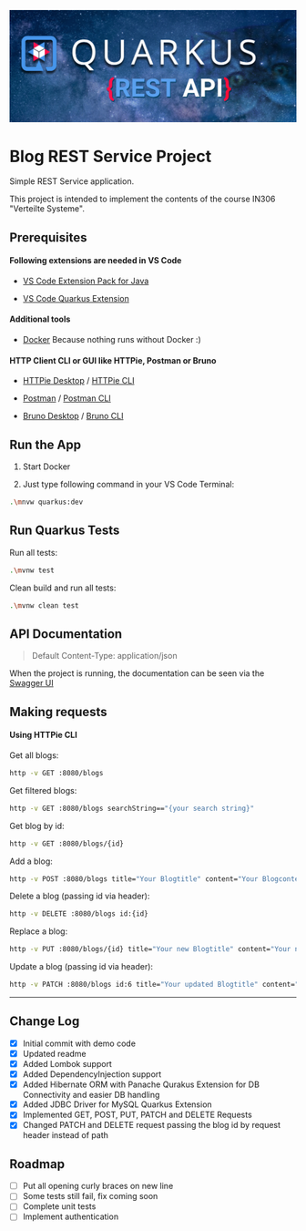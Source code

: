 <a name="readme-top"></a>

![Quarkus](readme-images/quarkus_project_banner.png)

# Blog REST Service Project

Simple REST Service application.

This project is intended to implement the contents of the course IN306 "Verteilte Systeme".


## Prerequisites

#### Following extensions are needed in VS Code

*  [VS Code Extension Pack for Java](https://marketplace.visualstudio.com/items?itemName=vscjava.vscode-java-pack)

*  [VS Code Quarkus Extension](https://marketplace.visualstudio.com/items?itemName=redhat.vscode-quarkus)

#### Additional tools

*  [Docker](https://www.docker.com/products/docker-desktop/) Because nothing runs without Docker :)

#### HTTP Client CLI or GUI like HTTPie, Postman or Bruno

* [HTTPie Desktop](https://httpie.io/download) / [HTTPie CLI](https://httpie.io/docs/cli/installation)

* [Postman](https://www.postman.com/) / [Postman CLI](https://learning.postman.com/docs/postman-cli/postman-cli-installation/)

* [Bruno Desktop](https://www.usebruno.com/downloads) / [Bruno CLI](https://docs.usebruno.com/bru-cli/overview)

## Run the App

1. Start Docker

2. Just type following command in your VS Code Terminal:

```sh
.\mnvw quarkus:dev
```

## Run Quarkus Tests

Run all tests:
```sh
.\mvnw test
```

Clean build and run all tests:
```sh
.\mvnw clean test
```

## API Documentation

> Default Content-Type: application/json

When the project is running, the documentation can be seen via the [Swagger UI](http://localhost:8080/q/swagger-ui/)

## Making requests

#### Using HTTPie CLI

Get all blogs:
```sh
http -v GET :8080/blogs
```

Get filtered blogs:
```sh
http -v GET :8080/blogs searchString=="{your search string}"
```

Get blog by id:
```sh
http -v GET :8080/blogs/{id}
```

Add a blog:
```sh
http -v POST :8080/blogs title="Your Blogtitle" content="Your Blogcontent"
```

Delete a blog (passing id via header):
```sh
http -v DELETE :8080/blogs id:{id}
```

Replace a blog:
```sh
http -v PUT :8080/blogs/{id} title="Your new Blogtitle" content="Your new Blogcontent"
```

Update a blog (passing id via header):
```sh
http -v PATCH :8080/blogs id:6 title="Your updated Blogtitle" content="Your updated Blogcontent"
```
___

## Change Log

* [x] Initial commit with demo code
* [x] Updated readme
* [x] Added Lombok support
* [x] Added DependencyInjection support
* [x] Added Hibernate ORM with Panache Qurakus Extension for DB Connectivity and easier DB handling
* [x] Added JDBC Driver for MySQL Quarkus Extension
* [x] Implemented GET, POST, PUT, PATCH and DELETE Requests
* [x] Changed PATCH and DELETE request passing the blog id by request header instead of path

## Roadmap

* [ ] Put all opening curly braces on new line
* [ ] Some tests still fail, fix coming soon
* [ ] Complete unit tests
* [ ] Implement authentication